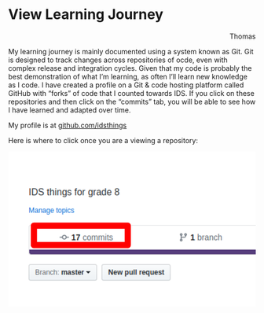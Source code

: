 # View Learning Journey

<p style="text-align: right">
Thomas</p>


My learning journey is mainly documented using a system known as Git. Git is designed to track changes across repositories of ocde, even with complex release and integration cycles. Given that my code is probably the best demonstration of what I’m learning, as often I’ll learn new knowledge as I code. I have created a profile on a Git & code hosting platform called GitHub with “forks” of code that I counted towards IDS. If you click on these repositories and then click on the “commits” tab, you will be able to see how I have learned and adapted over time.

My profile is at [github.com/idsthings](https://github.com/idsthings)

Here is where to click once you are a viewing a repository:

![View commit history](https://raw.githubusercontent.com/idsthings/about/master/View%20commit%20history.png)
